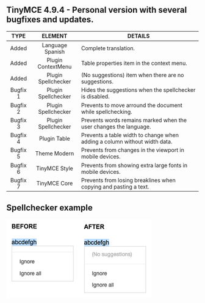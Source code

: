 ## TinyMCE 4.9.4 - Personal version with several bugfixes and updates.

TYPE | ELEMENT | DETAILS
:---: | :---: | --- |
Added | Language Spanish | Complete translation.
Added | Plugin ContextMenu | Table properties item in the context menu.
Added | Plugin Spellchecker | (No suggestions) item when there are no suggestions.
Bugfix 1 | Plugin Spellchecker | Hides the suggestions when the spellchecker is disabled.
Bugfix 2 | Plugin Spellchecker | Prevents to move arround the document while spellchecking.
Bugfix 3 | Plugin Spellchecker | Prevents words remains marked when the user changes the language.
Bugfix 4 | Plugin Table | Prevents a table width to change when adding a column without width data.
Bugfix 5 | Theme Modern | Prevents from changes in the viewport in mobile devices.
Bugfix 6 | TinyMCE Style | Prevents from showing extra large fonts in mobile devices.
Bugfix 7 | TinyMCE Core | Prevents from losing breaklines when copying and pasting a text.

## Spellchecker example

![alt spellchecker](https://raw.githubusercontent.com/lrusso/tinymce/master/spellchecker.png)
